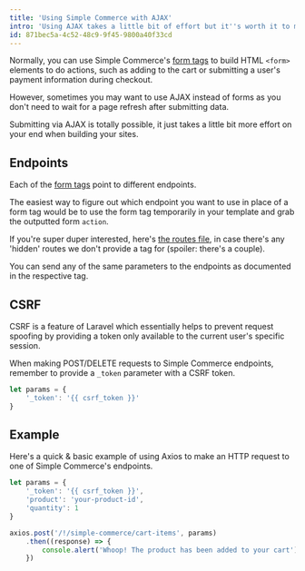 ```yaml
---
title: 'Using Simple Commerce with AJAX'
intro: 'Using AJAX takes a little bit of effort but it''s worth it to make a truly custom e-commerce site.'
id: 871bec5a-4c52-48c9-9f45-9800a40f33cd
---
```

Normally, you can use Simple Commerce's [form tags](https://sc-docs.doublethree.digital/v2.1/tags#form-tags) to build HTML `<form>` elements to do actions, such as adding to the cart or submitting a user's payment information during checkout.

However, sometimes you may want to use AJAX instead of forms as you don't need to wait for a page refresh after submitting data.

Submitting via AJAX is totally possible, it just takes a little bit more effort on your end when building your sites.

## Endpoints

Each of the [form tags](https://sc-docs.doublethree.digital/v2.1/tags#form-tags) point to different endpoints. 

The easiest way to figure out which endpoint you want to use in place of a form tag would be to use the form tag temporarily in your template and grab the outputted form `action`.

If you're super duper interested, here's [the routes file](https://github.com/doublethreedigital/simple-commerce/blob/master/routes/actions.php), in case there's any 'hidden' routes we don't provide a tag for (spoiler: there's a couple).

You can send any of the same parameters to the endpoints as documented in the respective tag.

## CSRF

CSRF is a feature of Laravel which essentially helps to prevent request spoofing by providing a token only available to the current user's specific session.

When making POST/DELETE requests to Simple Commerce endpoints, remember to provide a `_token` parameter with a CSRF token.

```js
let params = {
	'_token': '{{ csrf_token }}'
}
```

## Example

Here's a quick & basic example of using Axios to make an HTTP request to one of Simple Commerce's endpoints.

```js
let params = {
	'_token': '{{ csrf_token }}',
  	'product': 'your-product-id',
  	'quantity': 1
}

axios.post('/!/simple-commerce/cart-items', params)
	.then((response) => {
		console.alert('Whoop! The product has been added to your cart')
	})
```